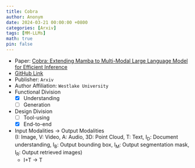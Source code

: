 ```yaml
---
title: Cobra
author: Anonym
date: 2024-03-21 00:00:00 +0800
categories: [Arxiv]
tags: [MM-LLMs]
math: true
pin: false
---
```


- Paper: [Cobra: Extending Mamba to Multi-Modal Large Language Model for Efficient Inference](https://arxiv.org/abs/2403.14520)
- [GitHub Link](https://sites.google.com/view/cobravlm)
- Publisher: `Arxiv`
- Author Affiliation: `Westlake University`
- Functional Division
  + [x] Understanding
  + [ ] Generation
- Design Division
  + [ ] Tool-using
  + [x] End-to-end
- Input Modalities $\rightarrow$ Output Modalities <br />(I: Image, V: Video, A: Audio, 3D: Point Cloud, T: Text, I<sub>D</sub>: Document understanding, I<sub>B</sub>: Output bounding box, I<sub>M</sub>: Output segmentation mask, I<sub>R</sub>: Output retrieved images)
  + I+T $\rightarrow$ T
